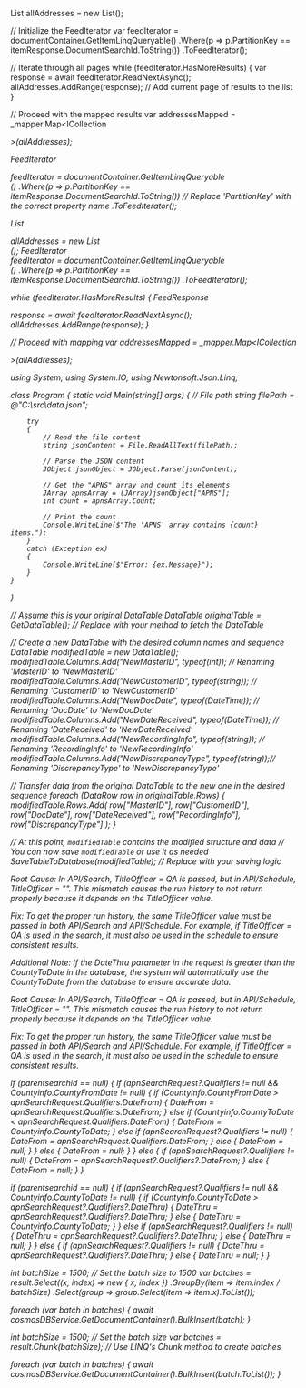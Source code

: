 

List<AddressMainEntity> allAddresses = new List<AddressMainEntity>();

// Initialize the FeedIterator
var feedIterator = documentContainer.GetItemLinqQueryable<AddressMainEntity>()
    .Where(p => p.PartitionKey == itemResponse.DocumentSearchId.ToString())
    .ToFeedIterator();

// Iterate through all pages
while (feedIterator.HasMoreResults)
{
    var response = await feedIterator.ReadNextAsync();
    allAddresses.AddRange(response); // Add current page of results to the list
}

// Proceed with the mapped results
var addressesMapped = _mapper.Map<ICollection<Address>>(allAddresses);



FeedIterator<Address> feedIterator = documentContainer.GetItemLinqQueryable<Address>()
    .Where(p => p.PartitionKey == itemResponse.DocumentSearchId.ToString()) // Replace 'PartitionKey' with the correct property name
    .ToFeedIterator();


List<Address> allAddresses = new List<Address>();
FeedIterator<Address> feedIterator = documentContainer.GetItemLinqQueryable<Address>()
    .Where(p => p.PartitionKey == itemResponse.DocumentSearchId.ToString())
    .ToFeedIterator();

while (feedIterator.HasMoreResults)
{
    FeedResponse<Address> response = await feedIterator.ReadNextAsync();
    allAddresses.AddRange(response);
}

// Proceed with mapping
var addressesMapped = _mapper.Map<ICollection<Address>>(allAddresses);






using System;
using System.IO;
using Newtonsoft.Json.Linq;

class Program
{
    static void Main(string[] args)
    {
        // File path
        string filePath = @"C:\src\data.json";

        try
        {
            // Read the file content
            string jsonContent = File.ReadAllText(filePath);

            // Parse the JSON content
            JObject jsonObject = JObject.Parse(jsonContent);

            // Get the "APNS" array and count its elements
            JArray apnsArray = (JArray)jsonObject["APNS"];
            int count = apnsArray.Count;

            // Print the count
            Console.WriteLine($"The 'APNS' array contains {count} items.");
        }
        catch (Exception ex)
        {
            Console.WriteLine($"Error: {ex.Message}");
        }
    }
}



// Assume this is your original DataTable
DataTable originalTable = GetDataTable(); // Replace with your method to fetch the DataTable

// Create a new DataTable with the desired column names and sequence
DataTable modifiedTable = new DataTable();
modifiedTable.Columns.Add("NewMasterID", typeof(int));          // Renaming 'MasterID' to 'NewMasterID'
modifiedTable.Columns.Add("NewCustomerID", typeof(string));     // Renaming 'CustomerID' to 'NewCustomerID'
modifiedTable.Columns.Add("NewDocDate", typeof(DateTime));      // Renaming 'DocDate' to 'NewDocDate'
modifiedTable.Columns.Add("NewDateReceived", typeof(DateTime)); // Renaming 'DateReceived' to 'NewDateReceived'
modifiedTable.Columns.Add("NewRecordingInfo", typeof(string));  // Renaming 'RecordingInfo' to 'NewRecordingInfo'
modifiedTable.Columns.Add("NewDiscrepancyType", typeof(string));// Renaming 'DiscrepancyType' to 'NewDiscrepancyType'

// Transfer data from the original DataTable to the new one in the desired sequence
foreach (DataRow row in originalTable.Rows)
{
    modifiedTable.Rows.Add(
        row["MasterID"],
        row["CustomerID"],
        row["DocDate"],
        row["DateReceived"],
        row["RecordingInfo"],
        row["DiscrepancyType"]
    );
}

// At this point, `modifiedTable` contains the modified structure and data
// You can now save `modifiedTable` or use it as needed
SaveTableToDatabase(modifiedTable); // Replace with your saving logic









Root Cause:
In API/Search, TitleOfficer = QA is passed, but in API/Schedule, TitleOfficer = "". This mismatch causes the run history to not return properly because it depends on the TitleOfficer value.

Fix:
To get the proper run history, the same TitleOfficer value must be passed in both API/Search and API/Schedule. For example, if TitleOfficer = QA is used in the search, it must also be used in the schedule to ensure consistent results.

Additional Note:
If the DateThru parameter in the request is greater than the CountyToDate in the database, the system will automatically use the CountyToDate from the database to ensure accurate data.






Root Cause:
In API/Search, TitleOfficer = QA is passed, but in API/Schedule, TitleOfficer = "". This mismatch causes the run history to not return properly because it depends on the TitleOfficer value.

Fix:
To get the proper run history, the same TitleOfficer value must be passed in both API/Search and API/Schedule. For example, if TitleOfficer = QA is used in the search, it must also be used in the schedule to ensure consistent results.










if (parentsearchid == null)
{
    if (apnSearchRequest?.Qualifiers != null && Countyinfo.CountyFromDate != null)
    {
        if (Countyinfo.CountyFromDate > apnSearchRequest.Qualifiers.DateFrom)
        {
            DateFrom = apnSearchRequest.Qualifiers.DateFrom;
        }
        else if (Countyinfo.CountyToDate < apnSearchRequest.Qualifiers.DateFrom)
        {
            DateFrom = Countyinfo.CountyToDate;
        }
        else if (apnSearchRequest?.Qualifiers != null)
        {
            DateFrom = apnSearchRequest.Qualifiers.DateFrom;
        }
        else
        {
            DateFrom = null;
        }
    }
    else
    {
        DateFrom = null;
    }
}
else
{
    if (apnSearchRequest?.Qualifiers != null)
    {
        DateFrom = apnSearchRequest?.Qualifiers?.DateFrom;
    }
    else
    {
        DateFrom = null;
    }
}





if (parentsearchid == null)
{
    if (apnSearchRequest?.Qualifiers != null && Countyinfo.CountyToDate != null)
    {
        if (Countyinfo.CountyToDate > apnSearchRequest?.Qualifiers?.DateThru)
        {
            DateThru = apnSearchRequest?.Qualifiers?.DateThru;
        }
        else
        {
            DateThru = Countyinfo.CountyToDate;
        }
    }
    else if (apnSearchRequest?.Qualifiers != null)
    {
        DateThru = apnSearchRequest?.Qualifiers?.DateThru;
    }
    else
    {
        DateThru = null;
    }
}
else
{
    if (apnSearchRequest?.Qualifiers != null)
    {
        DateThru = apnSearchRequest?.Qualifiers?.DateThru;
    }
    else
    {
        DateThru = null;
    }
}














int batchSize = 1500; // Set the batch size to 1500
var batches = result.Select((x, index) => new { x, index })
                    .GroupBy(item => item.index / batchSize)
                    .Select(group => group.Select(item => item.x).ToList());

foreach (var batch in batches)
{
    await cosmosDBService.GetDocumentContainer().BulkInsert(batch);
}


int batchSize = 1500; // Set the batch size
var batches = result.Chunk(batchSize); // Use LINQ's Chunk method to create batches

foreach (var batch in batches)
{
    await cosmosDBService.GetDocumentContainer().BulkInsert(batch.ToList());
}
